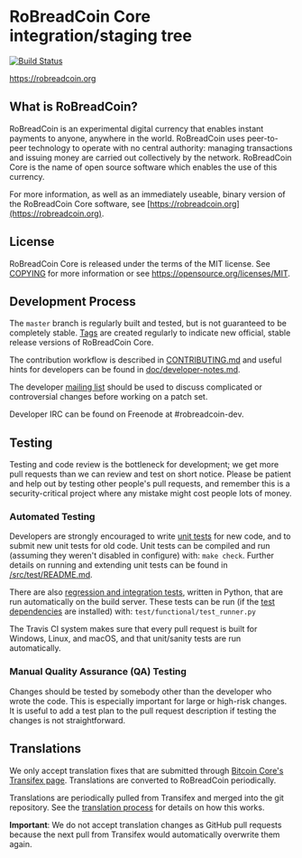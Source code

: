 RoBreadCoin Core integration/staging tree
=====================================

[![Build Status](https://travis-ci.org/robreadcoin-project/robreadcoin.svg?branch=master)](https://travis-ci.org/robreadcoin-project/robreadcoin)

https://robreadcoin.org

What is RoBreadCoin?
----------------

RoBreadCoin is an experimental digital currency that enables instant payments to
anyone, anywhere in the world. RoBreadCoin uses peer-to-peer technology to operate
with no central authority: managing transactions and issuing money are carried
out collectively by the network. RoBreadCoin Core is the name of open source
software which enables the use of this currency.

For more information, as well as an immediately useable, binary version of
the RoBreadCoin Core software, see [https://robreadcoin.org](https://robreadcoin.org).

License
-------

RoBreadCoin Core is released under the terms of the MIT license. See [COPYING](COPYING) for more
information or see https://opensource.org/licenses/MIT.

Development Process
-------------------

The `master` branch is regularly built and tested, but is not guaranteed to be
completely stable. [Tags](https://github.com/robreadcoin-project/robreadcoin/tags) are created
regularly to indicate new official, stable release versions of RoBreadCoin Core.

The contribution workflow is described in [CONTRIBUTING.md](CONTRIBUTING.md)
and useful hints for developers can be found in [doc/developer-notes.md](doc/developer-notes.md).

The developer [mailing list](https://groups.google.com/forum/#!forum/robreadcoin-dev)
should be used to discuss complicated or controversial changes before working
on a patch set.

Developer IRC can be found on Freenode at #robreadcoin-dev.

Testing
-------

Testing and code review is the bottleneck for development; we get more pull
requests than we can review and test on short notice. Please be patient and help out by testing
other people's pull requests, and remember this is a security-critical project where any mistake might cost people
lots of money.

### Automated Testing

Developers are strongly encouraged to write [unit tests](src/test/README.md) for new code, and to
submit new unit tests for old code. Unit tests can be compiled and run
(assuming they weren't disabled in configure) with: `make check`. Further details on running
and extending unit tests can be found in [/src/test/README.md](/src/test/README.md).

There are also [regression and integration tests](/test), written
in Python, that are run automatically on the build server.
These tests can be run (if the [test dependencies](/test) are installed) with: `test/functional/test_runner.py`

The Travis CI system makes sure that every pull request is built for Windows, Linux, and macOS, and that unit/sanity tests are run automatically.

### Manual Quality Assurance (QA) Testing

Changes should be tested by somebody other than the developer who wrote the
code. This is especially important for large or high-risk changes. It is useful
to add a test plan to the pull request description if testing the changes is
not straightforward.

Translations
------------

We only accept translation fixes that are submitted through [Bitcoin Core's Transifex page](https://www.transifex.com/projects/p/bitcoin/).
Translations are converted to RoBreadCoin periodically.

Translations are periodically pulled from Transifex and merged into the git repository. See the
[translation process](doc/translation_process.md) for details on how this works.

**Important**: We do not accept translation changes as GitHub pull requests because the next
pull from Transifex would automatically overwrite them again.
